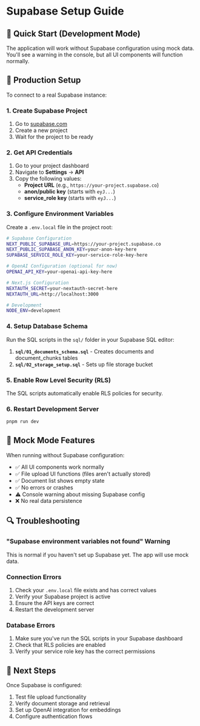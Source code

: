 # Supabase Setup Guide

## 🚀 Quick Start (Development Mode)

The application will work without Supabase configuration using mock data. You'll see a warning in the console, but all UI components will function normally.

## 🔧 Production Setup

To connect to a real Supabase instance:

### 1. Create Supabase Project

1. Go to [supabase.com](https://supabase.com)
2. Create a new project
3. Wait for the project to be ready

### 2. Get API Credentials

1. Go to your project dashboard
2. Navigate to **Settings** → **API**
3. Copy the following values:
   - **Project URL** (e.g., `https://your-project.supabase.co`)
   - **anon/public key** (starts with `eyJ...`)
   - **service_role key** (starts with `eyJ...`)

### 3. Configure Environment Variables

Create a `.env.local` file in the project root:

```bash
# Supabase Configuration
NEXT_PUBLIC_SUPABASE_URL=https://your-project.supabase.co
NEXT_PUBLIC_SUPABASE_ANON_KEY=your-anon-key-here
SUPABASE_SERVICE_ROLE_KEY=your-service-role-key-here

# OpenAI Configuration (optional for now)
OPENAI_API_KEY=your-openai-api-key-here

# Next.js Configuration
NEXTAUTH_SECRET=your-nextauth-secret-here
NEXTAUTH_URL=http://localhost:3000

# Development
NODE_ENV=development
```

### 4. Setup Database Schema

Run the SQL scripts in the `sql/` folder in your Supabase SQL editor:

1. **`sql/01_documents_schema.sql`** - Creates documents and document_chunks tables
2. **`sql/02_storage_setup.sql`** - Sets up file storage bucket

### 5. Enable Row Level Security (RLS)

The SQL scripts automatically enable RLS policies for security.

### 6. Restart Development Server

```bash
pnpm run dev
```

## 🧪 Mock Mode Features

When running without Supabase configuration:

- ✅ All UI components work normally
- ✅ File upload UI functions (files aren't actually stored)
- ✅ Document list shows empty state
- ✅ No errors or crashes
- ⚠️ Console warning about missing Supabase config
- ❌ No real data persistence

## 🔍 Troubleshooting

### "Supabase environment variables not found" Warning

This is normal if you haven't set up Supabase yet. The app will use mock data.

### Connection Errors

1. Check your `.env.local` file exists and has correct values
2. Verify your Supabase project is active
3. Ensure the API keys are correct
4. Restart the development server

### Database Errors

1. Make sure you've run the SQL scripts in your Supabase dashboard
2. Check that RLS policies are enabled
3. Verify your service role key has the correct permissions

## 📝 Next Steps

Once Supabase is configured:

1. Test file upload functionality
2. Verify document storage and retrieval
3. Set up OpenAI integration for embeddings
4. Configure authentication flows

